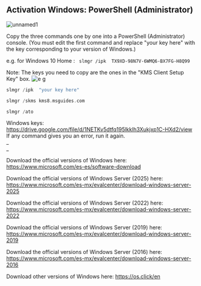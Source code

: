 ##  **Activation Windows: PowerShell (Administrator)**

![unnamed1](https://github.com/user-attachments/assets/fb888c6c-bc4c-4a09-ace1-b0fca9a09f94)


Copy the three commands one by one into a PowerShell (Administrator) console. (You must edit the first command and replace "your key here" with the key corresponding to your version of Windows.) 


e.g.  for Windows 10 Home :  ``` slmgr /ipk  TX9XD-98N7V-6WMQ6-BX7FG-H8Q99```


Note: The keys you need to copy are the ones in the "KMS Client Setup Key" box.
![e g](https://github.com/user-attachments/assets/bc846e65-4b7e-4e42-9fa3-b316b0a26292)





```c++
slmgr /ipk  "your key here"
```
```c++
slmgr /skms kms8.msguides.com
```
```c++
slmgr /ato
```

Windows keys: 
https://drive.google.com/file/d/1NETKv5dtfq195lkklh3Xukjxp1C-HXd2/view                                                                                                                                                        
If any command gives you an error, run it again.  
_                                                                                                                   
_                                                                                                 


Download the official versions of Windows here: https://www.microsoft.com/es-es/software-download                                                                                       

Download the official versions of Windows Server (2025) here: https://www.microsoft.com/es-mx/evalcenter/download-windows-server-2025

Download the official versions of Windows Server (2022) here: https://www.microsoft.com/es-mx/evalcenter/download-windows-server-2022

Download the official versions of Windows Server (2019) here: https://www.microsoft.com/es-mx/evalcenter/download-windows-server-2019

Download the official versions of Windows Server (2016) here: https://www.microsoft.com/es-mx/evalcenter/download-windows-server-2016

                                          
Download other versions of Windows here: https://os.click/en

